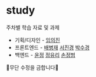 # study
주차별 학습 자료 및 과제

* 기획/디자인 - [임의진](https://github.com/Limited-z)
* 프론트엔드 - [배병재](https://github.com/BaeByungjae)   [서진경](https://github.com/jg980404)   [박수경](https://github.com/Sukyeong-hyu)
* 백엔드 - [윤정](https://github.com/yunzzoii)   [정유리](https://github.com/YooreeJ)   [손정범](https://github.com/Sonjeongbeom)

🚫무단 수정을 금합니다🚫
